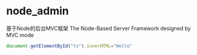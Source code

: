 # node_admin 
基于Node的后台MVC框架  The Node-Based Server Framework designed by MVC mode
```javascript
document.getElementById("ts").innerHTML="Hello"
```